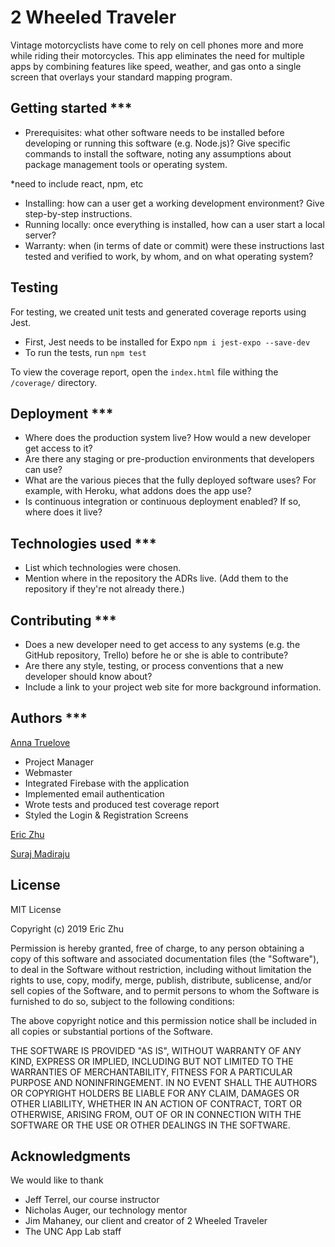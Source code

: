 # 2 Wheeled Traveler

Vintage motorcyclists have come to rely on cell phones more and more while riding their motorcycles. This app eliminates the need for multiple apps by combining features like speed, weather, and gas onto a single screen that overlays your standard mapping program.


## Getting started ***

- Prerequisites: what other software needs to be installed before developing or running this software (e.g. Node.js)? Give specific commands to install the software, noting any assumptions about package management tools or operating system.

*need to include react, npm, etc
- Installing: how can a user get a working development environment? Give step-by-step instructions.
- Running locally: once everything is installed, how can a user start a local server?
- Warranty: when (in terms of date or commit) were these instructions last tested and verified to work, by whom, and on what operating system?

## Testing

For testing, we created unit tests and generated coverage reports using Jest.
- First,  Jest needs to be installed for Expo
`npm i jest-expo --save-dev`
- To run the tests, run
`npm test`

To view the coverage report, open the `index.html` file withing the `/coverage/` directory. 

## Deployment ***

- Where does the production system live? How would a new developer get access to it?
- Are there any staging or pre-production environments that developers can use?
- What are the various pieces that the fully deployed software uses? For example, with Heroku, what addons does the app use?
- Is continuous integration or continuous deployment enabled? If so, where does it live?


## Technologies used ***

- List which technologies were chosen.
- Mention where in the repository the ADRs live. (Add them to the repository if they're not already there.)

## Contributing ***

- Does a new developer need to get access to any systems (e.g. the GitHub repository, Trello) before he or she is able to contribute?
- Are there any style, testing, or process conventions that a new developer should know about?
- Include a link to your project web site for more background information.

## Authors ***

[Anna Truelove](https://github.com/annatruelove)
- Project Manager
- Webmaster
- Integrated Firebase with the application
- Implemented email authentication
- Wrote tests and produced test coverage report
- Styled the Login & Registration Screens

[Eric Zhu](https://github.com/eric-k-zhu)

[Suraj Madiraju](https://github.com/madirajusuraj)

## License

MIT License

Copyright (c) 2019 Eric Zhu

Permission is hereby granted, free of charge, to any person obtaining a copy
of this software and associated documentation files (the "Software"), to deal
in the Software without restriction, including without limitation the rights
to use, copy, modify, merge, publish, distribute, sublicense, and/or sell
copies of the Software, and to permit persons to whom the Software is
furnished to do so, subject to the following conditions:

The above copyright notice and this permission notice shall be included in all
copies or substantial portions of the Software.

THE SOFTWARE IS PROVIDED "AS IS", WITHOUT WARRANTY OF ANY KIND, EXPRESS OR
IMPLIED, INCLUDING BUT NOT LIMITED TO THE WARRANTIES OF MERCHANTABILITY,
FITNESS FOR A PARTICULAR PURPOSE AND NONINFRINGEMENT. IN NO EVENT SHALL THE
AUTHORS OR COPYRIGHT HOLDERS BE LIABLE FOR ANY CLAIM, DAMAGES OR OTHER
LIABILITY, WHETHER IN AN ACTION OF CONTRACT, TORT OR OTHERWISE, ARISING FROM,
OUT OF OR IN CONNECTION WITH THE SOFTWARE OR THE USE OR OTHER DEALINGS IN THE
SOFTWARE.

## Acknowledgments

We would like to thank 
- Jeff Terrel, our course instructor 
- Nicholas Auger, our technology mentor
- Jim Mahaney, our client and creator of 2 Wheeled Traveler
- The UNC App Lab staff
